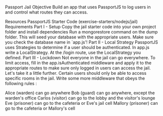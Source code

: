 Passport Jail
Objective
Build an app that uses PassportJS to log users in and control what routes they can access.

Resources
PassportJS
Starter Code (exercise-starters/nodejs/jail)
Requirements
Part I - Setup
Copy the jail starter code into your own project folder and install dependencies
Run a mongorestore command on the dump folder. This will seed your database with the appropriate users.
Make sure you check the database name in `app.js'!
Part II - Local Strategy
PassportJS uses Strategies to determine if a user should be authenticated. In app.js write a LocalStrategy.
At the /login route, use the LocalStrategy you defined.
Part III - Lockdown
Not everyone in the jail can go everywhere. To limit access, fill in the app.isAuthenticated middleware and apply it to the appropriate routes to make sure only logged in users can access the jail.
Let's take it a little further. Certain users should only be able to access specific rooms in the jail. Write some more middleware that obeys the following rules :

Alice (warden) can go anywhere
Bob (guard) can go anywhere, except the warden's office
Carlos (visitor) can go to the lobby and the visitor's lounge
Eve (prisoner) can go to the cafeteria or Eve's jail cell
Mallory (prisoner) can go to the cafeteria or Mallory's cell